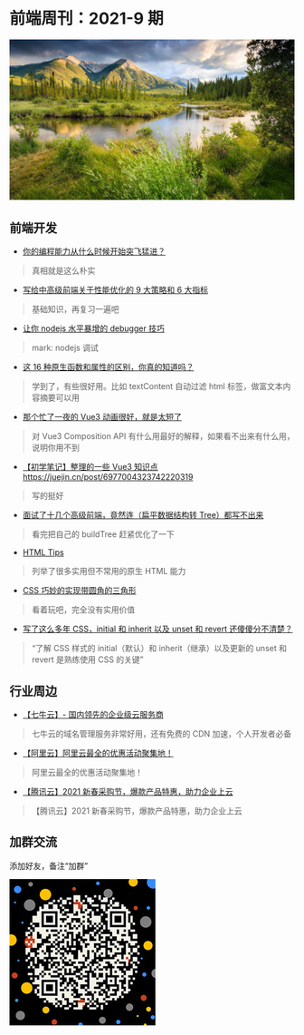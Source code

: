 # 前端周刊：2021-9 期

[![](../img/bing/20210721.png?imageMogr2/thumbnail/960x)](https://cn.bing.com/search?q=朱砂湖)

## 前端开发

- [你的编程能力从什么时候开始突飞猛进？](https://www.zhihu.com/question/356351510/answer/913928066)

> 真相就是这么朴实

- [写给中高级前端关于性能优化的 9 大策略和 6 大指标](https://juejin.cn/post/6981673766178783262#heading-20)

> 基础知识，再复习一遍吧

- [让你 nodejs 水平暴增的 debugger 技巧](https://mp.weixin.qq.com/s/xHHtLrnb-FZeonkX525RVw)

> mark: nodejs 调试

- [这 16 种原生函数和属性的区别，你真的知道吗？](https://juejin.cn/post/6982742095375597575)

> 学到了，有些很好用。比如 textContent 自动过滤 html 标签，做富文本内容摘要可以用

- [那个忙了一夜的 Vue3 动画很好，就是太短了](https://juejin.cn/post/6891640356543627278)

> 对 Vue3 Composition API 有什么用最好的解释，如果看不出来有什么用，说明你用不到

- [【初学笔记】整理的一些 Vue3 知识点]()https://juejin.cn/post/6977004323742220319

> 写的挺好

- [面试了十几个高级前端，竟然连（扁平数据结构转 Tree）都写不出来](https://juejin.cn/post/6983904373508145189)

> 看完把自己的 buildTree 赶紧优化了一下

- [HTML Tips](https://markodenic.com/html-tips/#header)

> 列举了很多实用但不常用的原生 HTML 能力

- [CSS 巧妙的实现带圆角的三角形](https://www.cnblogs.com/coco1s/p/15009605.html)

> 看着玩吧，完全没有实用价值

- [写了这么多年 CSS，initial 和 inherit 以及 unset 和 revert 还傻傻分不清楚？](https://www.cnblogs.com/coco1s/p/15042881.html)

> “了解 CSS 样式的 initial（默认）和 inherit（继承）以及更新的 unset 和 revert 是熟练使用 CSS 的关键”

## 行业周边

- [【七牛云】- 国内领先的企业级云服务商](https://marketing.qiniu.com/cps/redirect?redirect_id=4&cps_key=1hfwb75ib2jbm)

> 七牛云的域名管理服务非常好用，还有免费的 CDN 加速，个人开发者必备

- [【阿里云】阿里云最全的优惠活动聚集地！](https://www.aliyun.com/activity?source=5176.11533457&userCode=y31qmczl)

> 阿里云最全的优惠活动聚集地！

- [【腾讯云】2021 新春采购节，爆款产品特惠，助力企业上云](https://curl.qcloud.com/6TLg1x6p)

> 【腾讯云】2021 新春采购节，爆款产品特惠，助力企业上云

## 加群交流

添加好友，备注“加群”

![refned_x](../img/a/refined-x.jpg)
